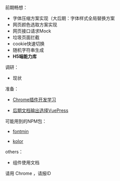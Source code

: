 前期畅想：

-   字体压缩方案实现（大后期：字体样式全局替换方案
-   网页颜色选取方案实现
-   网页接口请求Mock
-   垃圾页面拦截
-   cookie快速切换
-   随机字符串生成
-   **H5端能力库**

调研：

-   现状
    

准备：

-   [Chrome插件开发学习](https://developer.chrome.com/docs/extensions/)
    
-   [后期文档输出选择VuePress](https://v2.vuepress.vuejs.org/zh/)
    

可能用到的NPM包：

-   [fontmin](https://efe.baidu.com/blog/fontmin-getting-started/)
    
-   [kolor](http://justineo.github.io/kolor/)
    

others：

-   组件使用文档
    

请用 Chrome ，请报ID